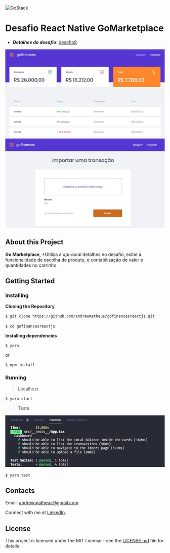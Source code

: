 ![GoStack](https://storage.googleapis.com/golden-wind/bootcamp-gostack/header-desafios.png)

# Desafio React Native GoMarketplace

- _**Detalhes do desafio**_: [desafio8](https://github.com/Rocketseat/bootcamp-gostack-desafios/tree/master/desafio-fundamentos-react-native)

![Preview-Screens](https://github.com/andrewmatheus/gofinancesreactjs/blob/master/gofinancesListagem.jpg)
![Preview-ScreensImport](https://github.com/andrewmatheus/gofinancesreactjs/blob/master/gofinancesImportar.jpg)

## About this Project

**Go Marketplace**, *Utiliza à *api-local* detalhes no desafio, exibe a funcionalidade de escolha de produto, e contabilização de valor e quantidades no carrinho.

## Getting Started

### Installing

**Cloning the Repository**

```
$ git clone https://github.com/andrewmatheus/gofinancesreactjs.git

$ cd gofinancesreactjs
```

**Installing dependencies**

```
$ yarn
```
or
```
$ npm install
```

### Running

> Localhost
```
$ yarn start
```

> Teste

![test](https://github.com/andrewmatheus/gofinancesreactjs/blob/master/gofinancesTest.jpg)

```
$ yarn test
```
  
## Contacts

Email: andrewmatheus@gmail.com

Connect with me at [LinkedIn](https://www.linkedin.com/in/andrew-cabral-developer/).

## License

This project is licensed under the MIT License - see the [LICENSE.md](https://github.com/steniowagner/mindCast/blob/master/LICENSE) file for details

